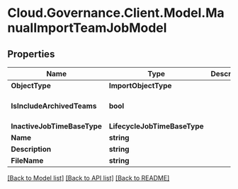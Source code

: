 # Cloud.Governance.Client.Model.ManualImportTeamJobModel
## Properties

Name | Type | Description | Notes
------------ | ------------- | ------------- | -------------
**ObjectType** | **ImportObjectType** |  | [optional] 
**IsIncludeArchivedTeams** | **bool** |  | [optional] [default to false]
**InactiveJobTimeBaseType** | **LifecycleJobTimeBaseType** |  | [optional] 
**Name** | **string** |  | [optional] 
**Description** | **string** |  | [optional] 
**FileName** | **string** |  | [optional] 

[[Back to Model list]](../README.md#documentation-for-models) [[Back to API list]](../README.md#documentation-for-api-endpoints) [[Back to README]](../README.md)

